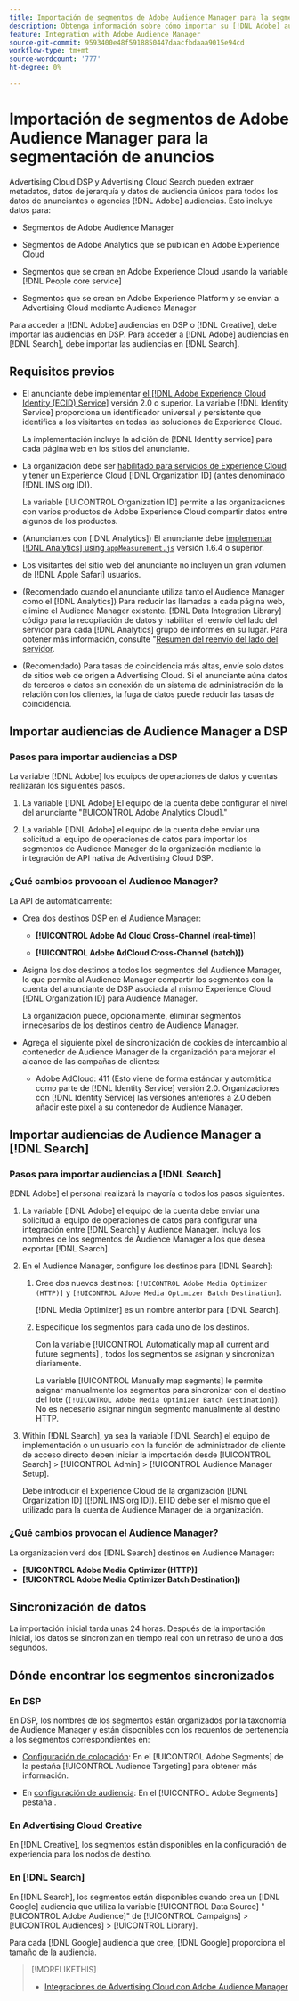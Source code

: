 ```yaml
---
title: Importación de segmentos de Adobe Audience Manager para la segmentación de anuncios
description: Obtenga información sobre cómo importar su [!DNL Adobe] audiencias en Advertising Cloud DSP y búsqueda con Adobe Audience Manager
feature: Integration with Adobe Audience Manager
source-git-commit: 9593400e48f5918850447daacfbdaaa9015e94cd
workflow-type: tm+mt
source-wordcount: '777'
ht-degree: 0%

---
```


# Importación de segmentos de Adobe Audience Manager para la segmentación de anuncios

Advertising Cloud DSP y Advertising Cloud Search pueden extraer metadatos, datos de jerarquía y datos de audiencia únicos para todos los datos de anunciantes o agencias [!DNL Adobe] audiencias<!-- segments or audiences? Standardize terms per AAM's docs -->. Esto incluye datos para:

* Segmentos de Adobe Audience Manager

* Segmentos de Adobe Analytics que se publican en Adobe Experience Cloud

* Segmentos que se crean en Adobe Experience Cloud usando la variable [!DNL People core service]

* Segmentos que se crean en Adobe Experience Platform y se envían a Advertising Cloud mediante Audience Manager

Para acceder a [!DNL Adobe] audiencias en DSP o [!DNL Creative], debe importar las audiencias en DSP. Para acceder a [!DNL Adobe] audiencias en [!DNL Search], debe importar las audiencias en [!DNL Search].

## Requisitos previos

* El anunciante debe implementar [el [!DNL Adobe Experience Cloud Identity (ECID) Service]](https://experienceleague.adobe.com/docs/id-service/using/intro/overview.html) versión 2.0 o superior. La variable [!DNL Identity Service] proporciona un identificador universal y persistente que identifica a los visitantes en todas las soluciones de Experience Cloud.

   La implementación incluye la adición de [!DNL Identity service] para cada página web en los sitios del anunciante.

* La organización debe ser [habilitado para servicios de Experience Cloud](https://experienceleague.adobe.com/docs/core-services/interface/services/core-services.html) y tener un Experience Cloud [!DNL Organization ID] (antes denominado [!DNL IMS org ID]).

   La variable [!UICONTROL Organization ID] permite a las organizaciones con varios productos de Adobe Experience Cloud compartir datos entre algunos de los productos.

* (Anunciantes con [!DNL Analytics]) El anunciante debe [implementar [!DNL Analytics] using `appMeasurement.js`](https://experienceleague.adobe.com/docs/analytics/implementation/js/overview.html) versión 1.6.4 o superior.

* Los visitantes del sitio web del anunciante no incluyen un gran volumen de [!DNL Apple Safari] usuarios.

* (Recomendado cuando el anunciante utiliza tanto el Audience Manager como el [!DNL Analytics]) Para reducir las llamadas a cada página web, elimine el Audience Manager existente. [!DNL Data Integration Library] código para la recopilación de datos y habilitar el reenvío del lado del servidor para cada [!DNL Analytics] grupo de informes en su lugar. Para obtener más información, consulte &quot;[Resumen del reenvío del lado del servidor](https://experienceleague.adobe.com/docs/analytics/admin/admin-tools/server-side-forwarding/ssf.html).

* (Recomendado) Para tasas de coincidencia más altas, envíe solo datos de sitios web de origen a Advertising Cloud. Si el anunciante aúna datos de terceros o datos sin conexión de un sistema de administración de la relación con los clientes, la fuga de datos puede reducir las tasas de coincidencia.

## Importar audiencias de Audience Manager a DSP

### Pasos para importar audiencias a DSP

La variable [!DNL Adobe] los equipos de operaciones de datos y cuentas realizarán los siguientes pasos.

1. La variable [!DNL Adobe] El equipo de la cuenta debe configurar el nivel del anunciante &quot;[!UICONTROL Adobe Analytics Cloud].&quot;

1. La variable [!DNL Adobe] el equipo de la cuenta debe enviar una solicitud<!-- Submit a request as a JIRA task? --> al equipo de operaciones de datos<!-- implementation team? --> para importar los segmentos de Audience Manager de la organización mediante la integración de API nativa de Advertising Cloud DSP.

### ¿Qué cambios provocan el Audience Manager?

La API de automáticamente:

* Crea dos destinos DSP en el Audience Manager:

   * **[!UICONTROL Adobe Ad Cloud Cross-Channel (real-time)]**

   * **[!UICONTROL Adobe AdCloud Cross-Channel (batch)])**

* Asigna los dos destinos a todos los segmentos del Audience Manager, lo que permite al Audience Manager compartir los segmentos con la cuenta del anunciante de DSP asociada al mismo Experience Cloud [!DNL Organization ID] para Audience Manager. <!-- Verify -->

   La organización puede, opcionalmente, eliminar segmentos innecesarios de los destinos dentro de Audience Manager.

* Agrega el siguiente píxel de sincronización de cookies de intercambio al contenedor de Audience Manager de la organización para mejorar el alcance de las campañas de clientes:

   * Adobe AdCloud: 411 (Esto viene de forma estándar y automática como parte de [!DNL Identity Service] versión 2.0. Organizaciones con [!DNL Identity Service] las versiones anteriores a 2.0 deben añadir este píxel a su contenedor de Audience Manager.

## Importar audiencias de Audience Manager a [!DNL Search]

### Pasos para importar audiencias a [!DNL Search]

[!DNL Adobe] el personal realizará la mayoría o todos los pasos siguientes.

1. La variable [!DNL Adobe] el equipo de la cuenta debe enviar una solicitud al equipo de operaciones de datos para configurar una integración entre [!DNL Search] y Audience Manager. Incluya los nombres de los segmentos de Audience Manager a los que desea exportar [!DNL Search].

1. En el Audience Manager, configure los destinos para [!DNL Search]:

   1. Cree dos nuevos destinos: `[!UICONTROL Adobe Media Optimizer (HTTP)]` y `[!UICONTROL Adobe Media Optimizer Batch Destination]`.

      [!DNL Media Optimizer] es un nombre anterior para [!DNL Search].

   1. Especifique los segmentos para cada uno de los destinos.

      Con la variable [!UICONTROL Automatically map all current and future segments] , todos los segmentos se asignan y sincronizan diariamente.

      La variable [!UICONTROL Manually map segments] le permite asignar manualmente los segmentos para sincronizar con el destino del lote (`[!UICONTROL Adobe Media Optimizer Batch Destination]`). No es necesario asignar ningún segmento manualmente al destino HTTP.

1. Within [!DNL Search], ya sea la variable [!DNL Search] el equipo de implementación o un usuario con la función de administrador de cliente de acceso directo deben iniciar la importación desde [!UICONTROL Search] > [!UICONTROL Admin] > [!UICONTROL Audience Manager Setup].

   Debe introducir el Experience Cloud de la organización [!DNL Organization ID] ([!DNL IMS org ID]). El ID debe ser el mismo que el utilizado para la cuenta de Audience Manager de la organización.

### ¿Qué cambios provocan el Audience Manager?

La organización verá dos [!DNL Search] destinos en Audience Manager:

* **[!UICONTROL Adobe Media Optimizer (HTTP)]**
* **[!UICONTROL Adobe Media Optimizer Batch Destination])**

## Sincronización de datos

La importación inicial tarda unas 24 horas. Después de la importación inicial, los datos se sincronizan en tiempo real con un retraso de uno a dos segundos.

<!--
### How DSP Syncs the Data

DSP syncs the data automatically using the [!DNL Adobe Experience Cloud Identity (ECID) Service]. During synchronization, the [!DNL ECID Service] calls Advertising Cloud at [!DNL cm.eversttech.net]. Because Advertising Cloud is a trusted domain, ID syncs take place from parent pages rather than within the destination publishing iframes, as they do with most third-party activation partners. Audience Manager identifies unique users by device IDs, using the [Audience Manager [!DNL Unique User ID (AAM UUID)]](https://experienceleague.adobe.com/docs/audience-manager/user-guide/reference/ids-in-aam.html#global-device-ids), also called the [!DNL Device ID].
 
![Synchronization of [!DNL Adobe] audiences in DSP](/help/integrations/assets/audience-manager-sync.png)

### How Search Syncs the Data
-->

<!-- 
Segment membership data is sent only after one of the following events occurs:

* (Advertisers with DSP):

  * The segment is targeted in an Advertising Cloud display ad.

  * The segment is added to the [!DNL Adobe AdCloud Cross-Channel] batch and real-time destinations within the Audience Manager user interface.

* (Advertisers with [!DNL Search]):

  * The segment is targeted in an Advertising Cloud search ad.

  * The segment is added to the [!DNL Adobe Media Optimizer] batch and HTTP destinations within the Audience Manager user interface.
 -->
<!-- Is membership data/whatever available in Creative? If so, does it show the same as DSP? -->

## Dónde encontrar los segmentos sincronizados

### En DSP

En DSP, los nombres de los segmentos están organizados por la taxonomía de Audience Manager y están disponibles con los recuentos de pertenencia a los segmentos correspondientes en:

* [Configuración de colocación](https://experienceleague.adobe.com/docs/advertising-cloud/dsp/campaign-management/placements/placement-settings.html?#audience-targeting): En el [!UICONTROL Adobe Segments] de la pestaña [!UICONTROL Audience Targeting] para obtener más información.

* En [configuración de audiencia](/help/dsp/audiences/audience-settings.md): En el [!UICONTROL Adobe Segments] pestaña .

### En Advertising Cloud Creative

En [!DNL Creative], los segmentos están disponibles en la configuración de experiencia para los nodos de destino.

### En [!DNL Search]

En [!DNL Search], los segmentos están disponibles cuando crea un [!DNL Google] audiencia que utiliza la variable [!UICONTROL Data Source] &quot;[!UICONTROL Adobe Audience]&quot; de [!UICONTROL Campaigns] > [!UICONTROL Audiences] > [!UICONTROL Library].

Para cada [!DNL Google] audiencia que cree, [!DNL Google] proporciona el tamaño de la audiencia.

>[!MORELIKETHIS]
>
>* [Integraciones de Advertising Cloud con Adobe Audience Manager](/help/integrations/audience-manager/overview.md)

